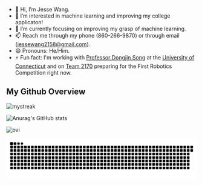 - 👋 Hi, I’m Jesse Wang.
- 👀 I’m interested in machine learning and improving my college applicaton!
- 🌱 I’m currently focusing on improving my grasp of machine learning.
- 📫 Reach me through my phone (860-266-9870) or through email (jessewang2158@gmail.com).
- 😄 Pronouns: He/Him.
- ⚡ Fun fact: I'm working with [Professor Dongjin Song](https://github.com/songdj) at the [University of Connecticut](https://github.com/uconn) and on [Team 2170](https://github.com/Team2170) preparing for the First Robotics Competition right now.


## My Github Overview

<img src="https://github-readme-streak-stats.herokuapp.com/?user=JesseW2158&theme=ambient_gradient" alt="mystreak"/>
  
![Anurag's GitHub stats](https://github-readme-stats.vercel.app/api?username=JesseW2158&theme=ambient_gradient&show_icons=true)

<img src="https://github-readme-stats.vercel.app/api/top-langs?username=JesseW2158&show_icons=true&locale=en&layout=compact&theme=ambient_gradient" alt="ovi" />

![Snake animation](https://raw.githubusercontent.com/JesseW2158/JesseW2158/output/github-contribution-grid-snake-dark.svg)
